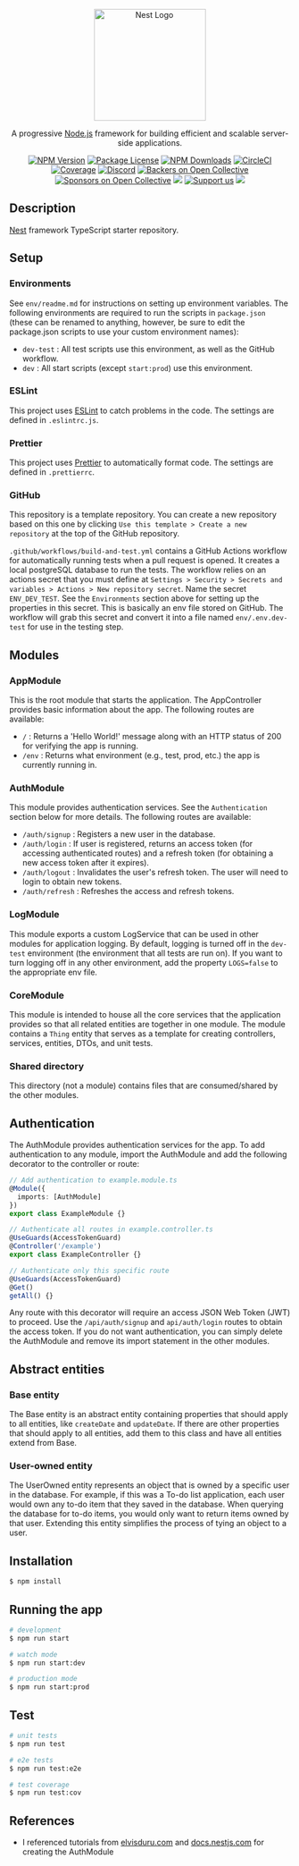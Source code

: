 <p align="center">
  <a href="http://nestjs.com/" target="blank"><img src="https://nestjs.com/img/logo-small.svg" width="200" alt="Nest Logo" /></a>
</p>

[circleci-image]: https://img.shields.io/circleci/build/github/nestjs/nest/master?token=abc123def456
[circleci-url]: https://circleci.com/gh/nestjs/nest

  <p align="center">A progressive <a href="http://nodejs.org" target="_blank">Node.js</a> framework for building efficient and scalable server-side applications.</p>
    <p align="center">
<a href="https://www.npmjs.com/~nestjscore" target="_blank"><img src="https://img.shields.io/npm/v/@nestjs/core.svg" alt="NPM Version" /></a>
<a href="https://www.npmjs.com/~nestjscore" target="_blank"><img src="https://img.shields.io/npm/l/@nestjs/core.svg" alt="Package License" /></a>
<a href="https://www.npmjs.com/~nestjscore" target="_blank"><img src="https://img.shields.io/npm/dm/@nestjs/common.svg" alt="NPM Downloads" /></a>
<a href="https://circleci.com/gh/nestjs/nest" target="_blank"><img src="https://img.shields.io/circleci/build/github/nestjs/nest/master" alt="CircleCI" /></a>
<a href="https://coveralls.io/github/nestjs/nest?branch=master" target="_blank"><img src="https://coveralls.io/repos/github/nestjs/nest/badge.svg?branch=master#9" alt="Coverage" /></a>
<a href="https://discord.gg/G7Qnnhy" target="_blank"><img src="https://img.shields.io/badge/discord-online-brightgreen.svg" alt="Discord"/></a>
<a href="https://opencollective.com/nest#backer" target="_blank"><img src="https://opencollective.com/nest/backers/badge.svg" alt="Backers on Open Collective" /></a>
<a href="https://opencollective.com/nest#sponsor" target="_blank"><img src="https://opencollective.com/nest/sponsors/badge.svg" alt="Sponsors on Open Collective" /></a>
  <a href="https://paypal.me/kamilmysliwiec" target="_blank"><img src="https://img.shields.io/badge/Donate-PayPal-ff3f59.svg"/></a>
    <a href="https://opencollective.com/nest#sponsor"  target="_blank"><img src="https://img.shields.io/badge/Support%20us-Open%20Collective-41B883.svg" alt="Support us"></a>
  <a href="https://twitter.com/nestframework" target="_blank"><img src="https://img.shields.io/twitter/follow/nestframework.svg?style=social&label=Follow"></a>
</p>
  <!--[![Backers on Open Collective](https://opencollective.com/nest/backers/badge.svg)](https://opencollective.com/nest#backer)
  [![Sponsors on Open Collective](https://opencollective.com/nest/sponsors/badge.svg)](https://opencollective.com/nest#sponsor)-->

## Description

[Nest](https://github.com/nestjs/nest) framework TypeScript starter repository.

## Setup

### Environments

See `env/readme.md` for instructions on setting up environment variables. The following environments are required to run the scripts in `package.json` (these can be renamed to anything, however, be sure to edit the package.json scripts to use your custom environment names):

- `dev-test` : All test scripts use this environment, as well as the GitHub workflow.
- `dev` : All start scripts (except `start:prod`) use this environment.

### ESLint

This project uses [ESLint](https://eslint.org/) to catch problems in the code. The settings are defined in `.eslintrc.js`.

### Prettier

This project uses [Prettier](https://prettier.io/) to automatically format code. The settings are defined in `.prettierrc`.

### GitHub

This repository is a template repository. You can create a new repository based on this one by clicking `Use this template > Create a new repository` at the top of the GitHub repository.

`.github/workflows/build-and-test.yml` contains a GitHub Actions workflow for automatically running tests when a pull request is opened. It creates a local postgreSQL database to run the tests. The workflow relies on an actions secret that you must define at `Settings > Security > Secrets and variables > Actions > New repository secret`. Name the secret `ENV_DEV_TEST`. See the `Environments` section above for setting up the properties in this secret. This is basically an env file stored on GitHub. The workflow will grab this secret and convert it into a file named `env/.env.dev-test` for use in the testing step.

## Modules

### AppModule

This is the root module that starts the application. The AppController provides basic information about the app. The following routes are available:

- `/` : Returns a 'Hello World!' message along with an HTTP status of 200 for verifying the app is running.
- `/env` : Returns what environment (e.g., test, prod, etc.) the app is currently running in.

### AuthModule

This module provides authentication services. See the `Authentication` section below for more details. The following routes are available:

- `/auth/signup` : Registers a new user in the database.
- `/auth/login` : If user is registered, returns an access token (for accessing authenticated routes) and a refresh token (for obtaining a new access token after it expires).
- `/auth/logout` : Invalidates the user's refresh token. The user will need to login to obtain new tokens.
- `/auth/refresh` : Refreshes the access and refresh tokens.

### LogModule

This module exports a custom LogService that can be used in other modules for application logging. By default, logging is turned off in the `dev-test` environment (the environment that all tests are run on). If you want to turn logging off in any other environment, add the property `LOGS=false` to the appropriate env file.

### CoreModule

This module is intended to house all the core services that the application provides so that all related entities are together in one module. The module contains a `Thing` entity that serves as a template for creating controllers, services, entities, DTOs, and unit tests.

### Shared directory

This directory (not a module) contains files that are consumed/shared by the other modules.

## Authentication

The AuthModule provides authentication services for the app. To add authentication to any module, import the AuthModule and add the following decorator to the controller or route:

```typescript
// Add authentication to example.module.ts
@Module({
  imports: [AuthModule]
})
export class ExampleModule {}

// Authenticate all routes in example.controller.ts
@UseGuards(AccessTokenGuard)
@Controller('/example')
export class ExampleController {}

// Authenticate only this specific route
@UseGuards(AccessTokenGuard)
@Get()
getAll() {}
```

Any route with this decorator will require an access JSON Web Token (JWT) to proceed. Use the `/api/auth/signup` and `api/auth/login` routes to obtain the access token. If you do not want authentication, you can simply delete the AuthModule and remove its import statement in the other modules.

## Abstract entities

### Base entity

The Base entity is an abstract entity containing properties that should apply to all entities, like `createDate` and `updateDate`. If there are other properties that should apply to all entities, add them to this class and have all entities extend from Base.

### User-owned entity

The UserOwned entity represents an object that is owned by a specific user in the database. For example, if this was a To-do list application, each user would own any to-do item that they saved in the database. When querying the database for to-do items, you would only want to return items owned by that user. Extending this entity simplifies the process of tying an object to a user.

## Installation

```bash
$ npm install
```

## Running the app

```bash
# development
$ npm run start

# watch mode
$ npm run start:dev

# production mode
$ npm run start:prod
```

## Test

```bash
# unit tests
$ npm run test

# e2e tests
$ npm run test:e2e

# test coverage
$ npm run test:cov
```

## References

- I referenced tutorials from [elvisduru.com](https://www.elvisduru.com/blog/nestjs-jwt-authentication-refresh-token) and [docs.nestjs.com](https://docs.nestjs.com/security/authentication) for creating the AuthModule
